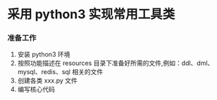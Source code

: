 # 采用 python3 实现常用工具类

### 准备工作
1. 安装 python3 环境
2. 按照功能描述在 resources 目录下准备好所需的文件,例如：ddl、dml、mysql、redis、sql 相关的文件
2. 创建各类 xxx.py 文件
3. 编写核心代码


